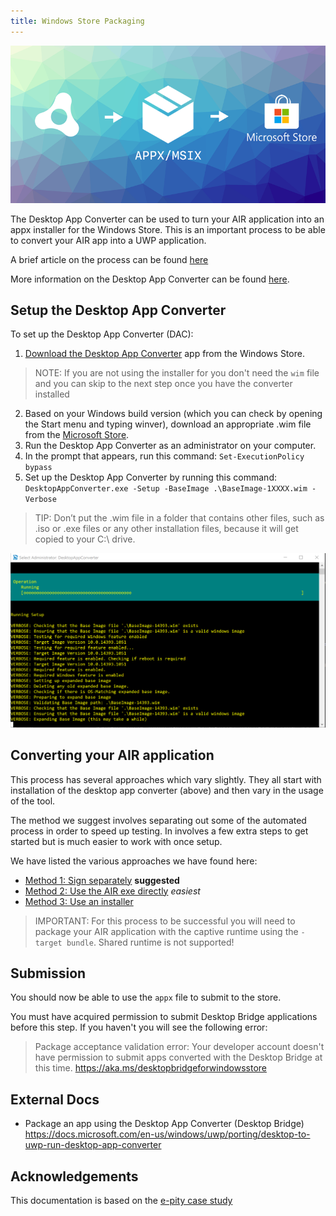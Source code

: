 ```yaml
---
title: Windows Store Packaging 
---
```


![](images/WindowsPackaging-promo.png)

The Desktop App Converter can be used to turn your AIR application into an appx installer for the Windows Store. This is an important process to be able to convert your AIR app into a UWP application.

A brief article on the process can be found [here](https://blogs.msdn.microsoft.com/appconsult/2018/03/14/distribute-your-adobe-air-apps-through-the-microsoft-store-with-the-captive-runtime-bundle/)

More information on the Desktop App Converter can be found [here](https://docs.microsoft.com/en-us/windows/uwp/porting/desktop-to-uwp-run-desktop-app-converter).






## Setup the Desktop App Converter

To set up the Desktop App Converter (DAC):


1. [Download the Desktop App Converter](https://aka.ms/converter) app from the Windows Store.

> NOTE: If you are not using the installer for you don't need the `wim` file and you can skip to the next step once you have the converter installed

2. Based on your Windows build version (which you can check by opening the Start menu and typing winver), download an appropriate .wim file from the [Microsoft Store](https://aka.ms/converterimages).
3. Run the Desktop App Converter as an administrator on your computer.
4. In the prompt that appears, run this command: `Set-ExecutionPolicy bypass`
5. Set up the Desktop App Converter by running this command: `DesktopAppConverter.exe -Setup -BaseImage .\BaseImage-1XXXX.wim -Verbose`

> TIP: Don’t put the .wim file in a folder that contains other files, such as .iso or .exe files or any other installation files, because it will get copied to your C:\ drive.


![](images/dac_setup.png)






## Converting your AIR application

This process has several approaches which vary slightly. They all start with installation of the desktop app converter (above) and then vary in the usage of the tool.

The method we suggest involves separating out some of the automated process in order to speed up testing. In involves a few extra steps to get started but is much easier to work with once setup. 

We have listed the various approaches we have found here:

- [Method 1: Sign separately](windows-appx-packaging-method1) **suggested**
- [Method 2: Use the AIR exe directly](windows-appx-packaging-method2) *easiest*
- [Method 3: Use an installer](windows-appx-packaging-method3)


>
> IMPORTANT: For this process to be successful you will need to package your AIR application with the captive runtime using the `-target bundle`. Shared runtime is not supported!
>




## Submission

You should now be able to use the `appx` file to submit to the store. 

You must have acquired permission to submit Desktop Bridge applications before this step. If you haven't you will see the following error: 

>
> 	Package acceptance validation error: Your developer account doesn't have permission to submit apps converted with the Desktop Bridge at this time. https://aka.ms/desktopbridgeforwindowsstore
>





## External Docs 

- Package an app using the Desktop App Converter (Desktop Bridge) https://docs.microsoft.com/en-us/windows/uwp/porting/desktop-to-uwp-run-desktop-app-converter




## Acknowledgements 

This documentation is based on the [e-pity case study](https://microsoft.github.io/techcasestudies/desktop%20bridge/2017/06/08/e-pity.html)

